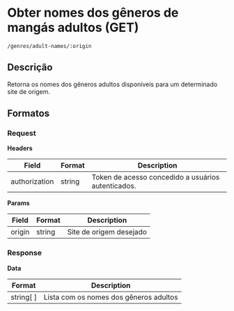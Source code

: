 # Obter nomes dos gêneros de mangás adultos (GET)

`/genres/adult-names/:origin`

## Descrição

Retorna os nomes dos gêneros adultos disponíveis para um determinado site de origem.

## Formatos

### Request

**Headers**

| Field         | Format | Description                                        |
| ------------- | ------ | -------------------------------------------------- |
| authorization | string | Token de acesso concedido a usuários autenticados. |

**Params**

| Field  | Format | Description             |
| ------ | ------ | ----------------------- |
| origin | string | Site de origem desejado |

### Response

**Data**

| Format    | Description                            |
| --------- | -------------------------------------- |
| string[ ] | Lista com os nomes dos gêneros adultos |
